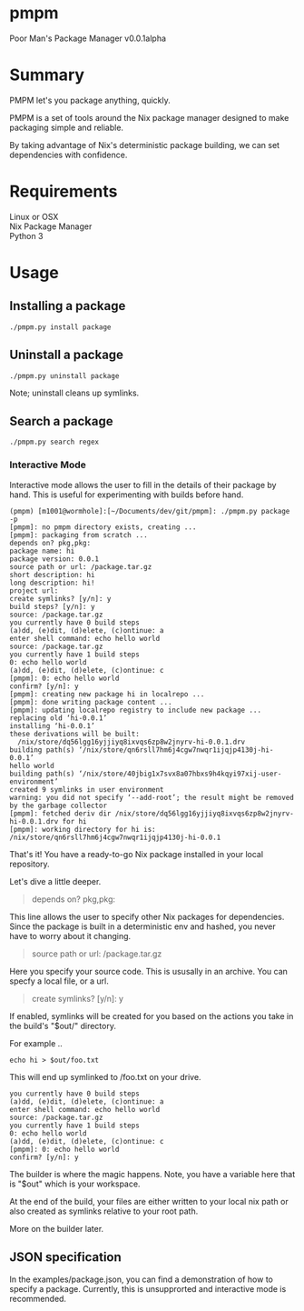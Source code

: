 # pmpm
Poor Man's Package Manager
v0.0.1alpha

# Summary

PMPM let's you package anything, quickly.

PMPM is a set of tools around the Nix package manager designed to make packaging simple and reliable. 

By taking advantage of Nix's deterministic package building, we can set dependencies with confidence.


# Requirements

Linux or OSX<br/>
Nix Package Manager<br/>
Python 3<br/>

# Usage

## Installing a package

```
./pmpm.py install package
```

## Uninstall a package
```
./pmpm.py uninstall package
```

Note; uninstall cleans up symlinks.

## Search a package
```
./pmpm.py search regex
```

### Interactive Mode

Interactive mode allows the user to fill in the details of their package by hand. This is useful for experimenting with builds before hand.

```
(pmpm) [m1001@wormhole]:[~/Documents/dev/git/pmpm]: ./pmpm.py package -p
[pmpm]: no pmpm directory exists, creating ...
[pmpm]: packaging from scratch ...
depends on? pkg,pkg:
package name: hi
package version: 0.0.1
source path or url: /package.tar.gz
short description: hi
long description: hi!
project url:
create symlinks? [y/n]: y
build steps? [y/n]: y
source: /package.tar.gz
you currently have 0 build steps
(a)dd, (e)dit, (d)elete, (c)ontinue: a
enter shell command: echo hello world
source: /package.tar.gz
you currently have 1 build steps
0: echo hello world
(a)dd, (e)dit, (d)elete, (c)ontinue: c
[pmpm]: 0: echo hello world
confirm? [y/n]: y
[pmpm]: creating new package hi in localrepo ...
[pmpm]: done writing package content ...
[pmpm]: updating localrepo registry to include new package ...
replacing old ‘hi-0.0.1’
installing ‘hi-0.0.1’
these derivations will be built:
  /nix/store/dq56lgg16yjjiyq8ixvqs6zp8w2jnyrv-hi-0.0.1.drv
building path(s) ‘/nix/store/qn6rsll7hm6j4cgw7nwqr1ijqjp4130j-hi-0.0.1’
hello world
building path(s) ‘/nix/store/40jbig1x7svx8a07hbxs9h4kqyi97xij-user-environment’
created 9 symlinks in user environment
warning: you did not specify ‘--add-root’; the result might be removed by the garbage collector
[pmpm]: fetched deriv dir /nix/store/dq56lgg16yjjiyq8ixvqs6zp8w2jnyrv-hi-0.0.1.drv for hi
[pmpm]: working directory for hi is: /nix/store/qn6rsll7hm6j4cgw7nwqr1ijqjp4130j-hi-0.0.1

```

That's it! You have a ready-to-go Nix package installed in your local repository.

Let's dive a little deeper.

>  depends on? pkg,pkg:

This line allows the user to specify other Nix packages for dependencies. Since the package is built in a deterministic env and hashed, you never have to worry about it changing.

> source path or url: /package.tar.gz

Here you specify your source code. This is ususally in an archive. You can specfy a local file, or a url.

> create symlinks? [y/n]: y

If enabled, symlinks will be created for you based on the actions you take in the build's "$out/" directory. 

For example ..

```
echo hi > $out/foo.txt 
```

This will end up symlinked to /foo.txt on your drive.

``` 
you currently have 0 build steps
(a)dd, (e)dit, (d)elete, (c)ontinue: a
enter shell command: echo hello world
source: /package.tar.gz
you currently have 1 build steps
0: echo hello world
(a)dd, (e)dit, (d)elete, (c)ontinue: c
[pmpm]: 0: echo hello world
confirm? [y/n]: y
```

The builder is where the magic happens. Note, you have a variable here that is "$out" which is your workspace. 

At the end of the build, your files are either written to your local nix path or also created as symlinks relative to your root path.

More on the builder later.

## JSON specification

In the examples/package.json, you can find a demonstration of how to specify a package. Currently, this is unsupprorted and interactive mode is recommended.

